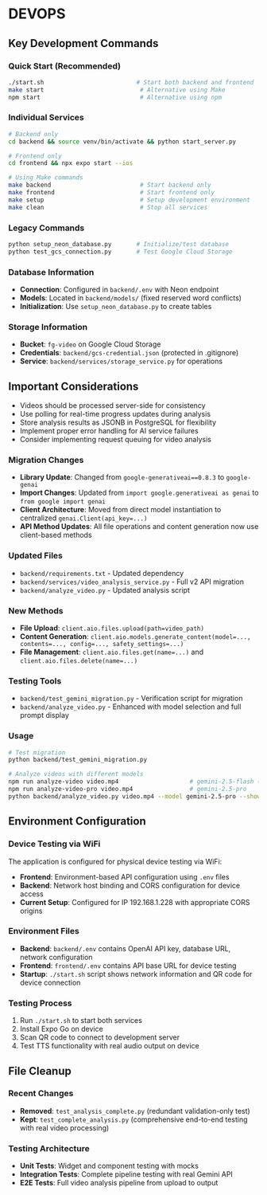 # DEVOPS


## Key Development Commands

### Quick Start (Recommended)
```bash
./start.sh                          # Start both backend and frontend
make start                           # Alternative using Make
npm start                            # Alternative using npm
```

### Individual Services
```bash
# Backend only
cd backend && source venv/bin/activate && python start_server.py

# Frontend only  
cd frontend && npx expo start --ios

# Using Make commands
make backend                         # Start backend only
make frontend                        # Start frontend only
make setup                           # Setup development environment
make clean                           # Stop all services
```

### Legacy Commands
```bash
python setup_neon_database.py       # Initialize/test database
python test_gcs_connection.py       # Test Google Cloud Storage
```

### Database Information
- **Connection**: Configured in `backend/.env` with Neon endpoint
- **Models**: Located in `backend/models/` (fixed reserved word conflicts)
- **Initialization**: Use `setup_neon_database.py` to create tables

### Storage Information
- **Bucket**: `fg-video` on Google Cloud Storage
- **Credentials**: `backend/gcs-credential.json` (protected in .gitignore)
- **Service**: `backend/services/storage_service.py` for operations



## Important Considerations

- Videos should be processed server-side for consistency
- Use polling for real-time progress updates during analysis
- Store analysis results as JSONB in PostgreSQL for flexibility
- Implement proper error handling for AI service failures
- Consider implementing request queuing for video analysis


### Migration Changes
- **Library Update**: Changed from `google-generativeai==0.8.3` to `google-genai`
- **Import Changes**: Updated from `import google.generativeai as genai` to `from google import genai`
- **Client Architecture**: Moved from direct model instantiation to centralized `genai.Client(api_key=...)`
- **API Method Updates**: All file operations and content generation now use client-based methods

### Updated Files
- `backend/requirements.txt` - Updated dependency
- `backend/services/video_analysis_service.py` - Full v2 API migration
- `backend/analyze_video.py` - Updated analysis script

### New Methods
- **File Upload**: `client.aio.files.upload(path=video_path)`
- **Content Generation**: `client.aio.models.generate_content(model=..., contents=..., config=..., safety_settings=...)`
- **File Management**: `client.aio.files.get(name=...)` and `client.aio.files.delete(name=...)`

### Testing Tools
- `backend/test_gemini_migration.py` - Verification script for migration
- `backend/analyze_video.py` - Enhanced with model selection and full prompt display

### Usage
```bash
# Test migration
python backend/test_gemini_migration.py

# Analyze videos with different models
npm run analyze-video video.mp4                    # gemini-2.5-flash (default)
npm run analyze-video-pro video.mp4                # gemini-2.5-pro
python backend/analyze_video.py video.mp4 --model gemini-2.5-pro --show-full-prompt
```


## Environment Configuration

### Device Testing via WiFi
The application is configured for physical device testing via WiFi:

- **Frontend**: Environment-based API configuration using `.env` files
- **Backend**: Network host binding and CORS configuration for device access
- **Current Setup**: Configured for IP 192.168.1.228 with appropriate CORS origins

### Environment Files
- **Backend**: `backend/.env` contains OpenAI API key, database URL, network configuration
- **Frontend**: `frontend/.env` contains API base URL for device testing
- **Startup**: `./start.sh` script shows network information and QR code for device connection

### Testing Process
1. Run `./start.sh` to start both services
2. Install Expo Go on device
3. Scan QR code to connect to development server
4. Test TTS functionality with real audio output on device

## File Cleanup

### Recent Changes
- **Removed**: `test_analysis_complete.py` (redundant validation-only test)
- **Kept**: `test_complete_analysis.py` (comprehensive end-to-end testing with real video processing)

### Testing Architecture
- **Unit Tests**: Widget and component testing with mocks
- **Integration Tests**: Complete pipeline testing with real Gemini API
- **E2E Tests**: Full video analysis pipeline from upload to output

